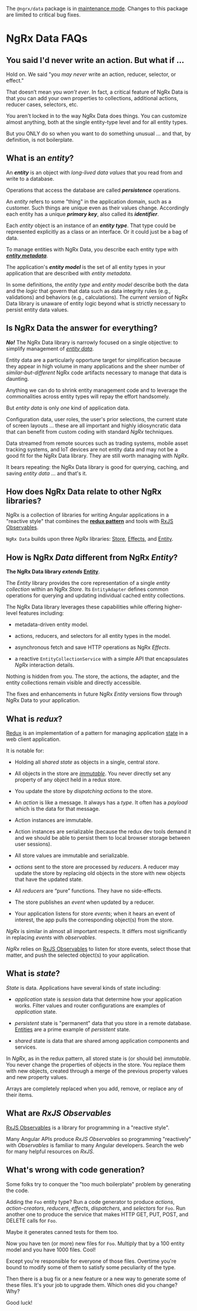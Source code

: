 <div class="alert is-critical">

The `@ngrx/data` package is in <a href="https://github.com/ngrx/platform/issues/4011" target="_blank">maintenance mode</a>.
Changes to this package are limited to critical bug fixes.

</div>

# NgRx Data FAQs

<a id="no-boilerplate-claim"></a>

## You said I'd never write an action. But what if ...

Hold on. We said "you _may never_ write an action, reducer, selector, or effect."

That doesn’t mean you _won’t ever_.
In fact, a critical feature of NgRx Data is that you can add your own properties to collections, additional actions, reducer cases, selectors, etc.

You aren't locked in to the way NgRx Data does things.
You can customize almost anything, both at the single entity-type level and for all entity types.

But you ONLY do so when you want to do something unusual … and that, by definition, is not boilerplate.

<a id="entity"></a>

## What is an _entity_?

An **_entity_** is an object with _long-lived data values_ that you read from and write to a database.

<div class="alert is-helpful">

Operations that access the database are called **_persistence_** operations.

</div>

An _entity_ refers to some "thing" in the application domain, such as a customer.
Such things are unique even as their values change. Accordingly each entity has a unique **_primary key_**, also called its **_identifier_**.

Each _entity_ object is an instance of an **_entity type_**. That type could be represented explicitly as a class or an interface. Or it could just be a bag of data.

To manage entities with NgRx Data, you describe each entity type with [**_entity metadata_**](guide/data/entity-metadata).

The application's **_entity model_** is the set of all entity types in your application that are described with _entity metadata_.

In some definitions, the _entity type_ and _entity model_ describe both the data and the _logic_ that govern that data such as data integrity rules (e.g., validations) and behaviors (e.g., calculations). The _current version_ of NgRx Data library is unaware of entity logic beyond what is strictly necessary to persist entity data values.

<a id="no-panacea"></a>

## Is NgRx Data the answer for everything?

**_No!_**
The NgRx Data library is narrowly focused on a single objective:
to simplify management of [_entity data_](#entity).

Entity data are a particularly opportune target for simplification
because they appear in high volume in many applications and
the sheer number of _similar-but-different_ NgRx code artifacts necessary to manage that data is daunting.

Anything we can do to shrink entity management code and to leverage the commonalities across entity types will repay the effort handsomely.

But _entity data_ is only _one_ kind of application data.

Configuration data, user roles, the user's prior selections, the current state of screen layouts ...
these are all important and highly idiosyncratic data that can benefit from
custom coding with standard _NgRx_ techniques.

Data streamed from remote sources such as trading systems,
mobile asset tracking systems, and IoT devices are not entity data
and may not be a good fit for the NgRx Data library.
They are still worth managing with _NgRx_.

It bears repeating: the NgRx Data library is good for
querying, caching, and saving _entity data_ ... and that's it.

<a id="ngrx"></a>

## How does NgRx Data relate to other NgRx libraries?

NgRx is a collection of libraries for writing Angular applications in a "reactive style" that combines the
**[redux pattern](#redux)** and tools with [RxJS Observables](#rxjs).

`NgRx Data` builds upon three _NgRx_ libraries:
[Store](guide/store),
[Effects](guide/effects), and
[Entity](guide/entity).

<a id="ngrx-entity"></a>

## How is NgRx _Data_ different from NgRx _Entity_?

**The NgRx Data library _extends_ [Entity](guide/entity)**.

The _Entity_ library provides the
core representation of a single _entity collection_ within an NgRx _Store_.
Its `EntityAdapter` defines common operations for querying and updating individual cached entity collections.

The NgRx Data library leverages these capabilities while offering higher-level features including:

* metadata-driven entity model.

* actions, reducers, and selectors for all entity types in the model.

* asynchronous fetch and save HTTP operations as NgRx _Effects_.

* a reactive `EntityCollectionService` with a simple API that
  encapsulates _NgRx_ interaction details.

Nothing is hidden from you.
The store, the actions, the adapter, and the entity collections remain visible and directly accessible.

The fixes and enhancements in future NgRx _Entity_ versions flow through NgRx Data to your application.

<a id="redux"></a>

## What is _redux_?

[Redux](https://redux.js.org/) is an implementation of a pattern for managing application [state](#state) in a web client application.

It is notable for:

* Holding all _shared state_ as objects in a single, central _store_.

* All objects in the store are [_immutable_](https://en.wikipedia.org/wiki/Immutable_object).
  You never directly set any property of any object held in a redux store.

* You update the store by _dispatching actions_ to the store.

* An _action_ is like a message. It always has a _type_. It often has a _payload_ which is the data for that message.

* Action instances are immutable.

* Action instances are serializable (because the redux dev tools demand it and we should be able to persist them to local browser storage between user sessions).

* All store values are immutable and serializable.

* _actions_ sent to the store are processed by _reducers_. A reducer may update the store by replacing old objects in the store with new objects that have the updated state.

* All _reducers_ are “pure” functions.
  They have no side-effects.

* The store publishes an _event_ when updated by a reducer.

* Your application listens for store _events_; when it hears an event of interest, the app pulls the corresponding object(s) from the store.

_NgRx_ is similar in almost all important respects.
It differs most significantly in replacing _events_ with _observables_.

_NgRx_ relies on
[RxJS Observables](#rxjs) to listen for store events, select those that matter, and push the selected object(s) to your application.

<a id="state"></a>

## What is _state_?

_State_ is data.
Applications have several kinds of state including:

* _application_ state is _session_ data that determine how your application works. Filter values and router configurations are examples of _application_ state.

* _persistent_ state is "permanent" data that you store in a remote database. [Entities](#entity) are a prime example of _persistent_ state.

* _shared_ state is data that are shared among application components and services.

In _NgRx_, as in the redux pattern, all stored state is (or should be) _immutable_.
You never change the properties of objects in the store.
You replace them with new objects, created through a merge of the previous property values and new property values.

Arrays are completely replaced when you add, remove, or replace any of their items.

<a id="rxjs"></a>

## What are _RxJS Observables_

[RxJS Observables](https://rxjs-dev.firebaseapp.com/) is a library for programming in a "reactive style".

Many Angular APIs produce _RxJS Observables_ so programming "reactively" with _Observables_ is familiar to many Angular developers. Search the web for many helpful resources on _RxJS_.

<a id="code-generation"></a>

## What's wrong with code generation?

Some folks try to conquer the "too much boilerplate" problem by generating the code.

Adding the `Foo` entity type? Run a code generator to produce _actions_, _action-creators_, _reducers_, _effects_, _dispatchers_, and _selectors_ for `Foo`.
Run another one to produce the service that makes HTTP GET, PUT, POST, and DELETE calls for `Foo`.

Maybe it generates canned tests for them too.

Now you have ten (or more) new files for `Foo`. Multiply that by a 100 entity model and you have 1000 files. Cool!

Except you're responsible for everyone of those files. Overtime you're bound to modify some of them to satisfy some peculiarity of the type.

Then there is a bug fix or a new feature or a new way to generate some of these files. It's your job to upgrade them. Which ones did you change? Why?

Good luck!
